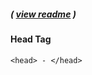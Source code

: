 ##### ( [view readme](https://github.com/students-at-thinkful/html_dom_element_tags/blob/master/README.md) )

#### Head Tag
```
<head> - </head>
```
